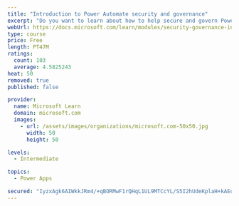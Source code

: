 ```yaml
---
title: "Introduction to Power Automate security and governance"
excerpt: "Do you want to learn about how to help secure and govern Power Platform apps like Power Automate? This module focuses on introducing Power Platform environments and their role in creating Data Loss Prevention (DLP) policies by using examples and use cases. A brief introduction and overview of tools will also be discussed, including Power Platform and Power Automate Admin experiences and the Power Platform Center of Excellence (COE) toolkit."
webUrl: https://docs.microsoft.com/learn/modules/security-governance-intro/
type: course
price: Free
length: PT47M
ratings:
  count: 103
  average: 4.5825243
heat: 50
removed: true
published: false

provider:
  name: Microsoft Learn
  domain: microsoft.com
  images:
    - url: /assets/images/organizations/microsoft.com-50x50.jpg
      width: 50
      height: 50

levels:
  - Intermediate

topics:
  - Power Apps

secured: "IyzxAgk6AIWkkJRm4/+qBORMwF1rQHqL1UL9MTCcYL/S5I2hUdeKplaH+kAEuGo9CfQ5dWBXD9IeaLTpmUvXQSMYyQurpyCYhsHJLZjVEj+ygcgC6sFey+XjttC1BJI041iHp9KMA0IG7KCoVglAo34ozK9AMP+wiQoFkqJ6WqqCQ05v0l4MpPGW0wR2W7GvWa3c4VcCWbP8LakbiBBYPEjOb67Wb1Q2jVWyR6Wt9XQ2MwytVya8EKazAL4feMulNxzk3UFs7HYtYQy5NnyNvnTyoj4D+A7V5AbiL3TRMzlcIkDksDdeo+hdj+4yAkdXuSK9EtveAhj1c9NzP+r/9ehGs+95IBs4TzeKP1i2qeeq732hztrrS6zHZlzJZCbUiWFNp6dVQ6CE0XarSVsfoFmc0S9Y99/NtrKNdlakgqM=;7NHoVYoKjryo9bSt5FiKpg=="
---
```


